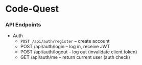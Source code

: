 # Code-Quest

### API Endpoints

- Auth
  - ` POST /api/auth/register ` – create account
  - POST /api/auth/login – log in, receive JWT
  - POST /api/auth/logout – log out (invalidate client token)
  - GET /api/auth/me – return current user (auth check)
